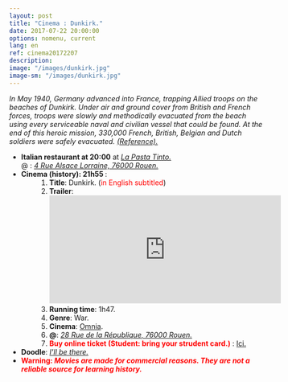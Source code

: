 ```yaml
---
layout: post
title: "Cinema : Dunkirk."
date: 2017-07-22 20:00:00
options: nomenu, current
lang: en
ref: cinema20172207
description: 
image: "/images/dunkirk.jpg"
image-sm: "/images/dunkirk.jpg"
---
```

<i>In May 1940, Germany advanced into France, trapping Allied troops on the beaches of Dunkirk. Under air and ground cover from British and French forces, troops were slowly and methodically evacuated from the beach using every serviceable naval and civilian vessel that could be found. At the end of this heroic mission, 330,000 French, British, Belgian and Dutch soldiers were safely evacuated. <a href="https://www.alderwoodmall.com/en/movies/dunkirk-225351.html" style="text-decoration: underline;">(Reference).</a></i>

<ul>
<li> <h4 style="display: inline;">Italian restaurant at 20:00</h4> at <a href="http://www.lapastatinto.com/"><i> La Pasta Tinto.</i></a>
  <br>
  @ : <a href="https://goo.gl/maps/V7AHbfaPtLw"><i>4 Rue Alsace Lorraine, 76000 Rouen.</i></a></li>

<li><h4 style="display: inline;">Cinema (history): 21h55 </h4>:
<ol style="padding-left: 4em;">
<li> <b>Title</b>: Dunkirk. (<font color="red">in English subtitled</font>)
</li>
<li><b> Trailer</b>: <br>
<iframe width="460" height="215" src="https://www.youtube.com/embed/S5QBye6-ToM" frameborder="0" allowfullscreen></iframe>
</li>
<li><b>Running time</b>: 1h47.
</li>
<li><b>Genre</b>: War.
</li>
<li><b>Cinema</b>: <a href="http://www.omnia-cinemas.com/">Omnia</a>.
</li>
<li> <b>@</b>: <a href="https://goo.gl/maps/1jsAeRAVrnA2"><i>28 Rue de la République, 76000 Rouen.</i></a>
</li>
<li> <font color="red"><b> Buy online ticket (Student: bring your strudent card.)</b> </font>: <a href="https://www.omnia-cinemas.com/reserver/F117054/D1500753300/VO/?sec=VxFC52"> Ici.</a>
</li>
</ol>
</li>
<li>
<h4 style="display: inline;">Doodle</h4>: <a href="https://doodle.com/poll/95w948b39rte3i9u"> <i>I'll be there.</i></a>
</li>
<li>
<b><font color="red">Warning: <i>Movies are made for commercial reasons. They are not a reliable source for learning history.</i></font></b>
</li>
</ul>

